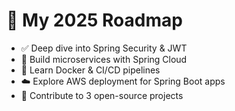 # 🚀 My 2025 Roadmap

- ✅ Deep dive into Spring Security & JWT  
- 🚧 Build microservices with Spring Cloud  
- 🧪 Learn Docker & CI/CD pipelines  
- ☁️ Explore AWS deployment for Spring Boot apps  
- 💬 Contribute to 3 open-source projects
